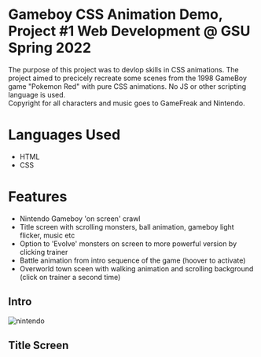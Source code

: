 # Gameboy CSS Animation Demo, Project #1 Web Development @ GSU Spring 2022

The purpose of this project was to devlop skills in CSS animations. The project aimed to precicely recreate some scenes from the 1998 GameBoy game "Pokemon Red" 
with pure CSS animations. No JS or other scripting language is used.  
Copyright for all characters and music goes to GameFreak and Nintendo.

# Languages Used
* HTML
* CSS

# Features
* Nintendo Gameboy 'on screen' crawl
* Title screen with scrolling monsters, ball animation, gameboy light flicker, music etc
* Option to 'Evolve' monsters on screen to more powerful version by clicking trainer
* Battle animation from intro sequence of the game (hoover to activate)
* Overworld town sceen with walking animation and scrolling background (click on trainer a second time)

## Intro
![nintendo](https://user-images.githubusercontent.com/60898339/236246632-5a8705eb-ddb1-443d-9772-4bda1cf558d1.gif)

## Title Screen
